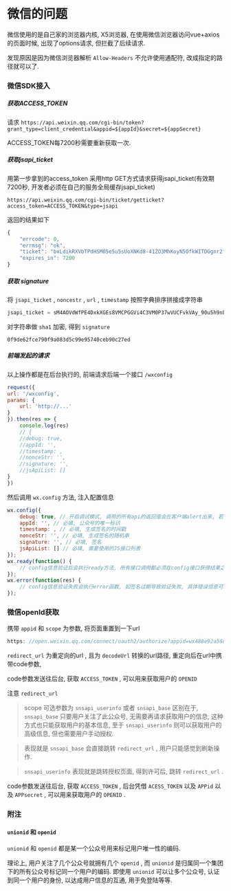 # 微信的问题

微信使用的是自己家的浏览器内核, X5浏览器, 在使用微信浏览器访问vue+axios的页面时候, 出现了options请求, 但拦截了后续请求. 

发现原因是因为微信浏览器解析 `Allow-Headers` 不允许使用通配符, 改成指定的路径就可以了. 

### 微信SDK接入

##### 获取ACCESS_TOKEN

请求 `https://api.weixin.qq.com/cgi-bin/token?grant_type=client_credential&appid=${appId}&secret=${appSecret}` 

ACCESS_TOKEN每7200秒需要重新获取一次. 

##### 获取jsapi_ticket

用第一步拿到的access_token 采用http GET方式请求获得jsapi_ticket(有效期7200秒, 开发者必须在自己的服务全局缓存jsapi_ticket)

`https://api.weixin.qq.com/cgi-bin/ticket/getticket?access_token=ACCESS_TOKEN&type=jsapi` 

返回的结果如下

``` js
{
    "errcode": 0,
    "errmsg": "ok",
    "ticket": "bxLdikRXVbTPdHSM05e5u5sUoXNKd8-41ZO3MhKoyN5OfkWITDGgnr2fwJ0m9E8NYzWKVZvdVtaUgWvsdshFKA",
    "expires_in": 7200
}
```

##### 获取 signature

将 `jsapi_ticket` , `noncestr` , `url` , `timestamp` 按照字典排序拼接成字符串

``` js
jsapi_ticket = sM4AOVdWfPE4DxkXGEs8VMCPGGVi4C3VM0P37wVUCFvkVAy_90u5h9nbSlYy3 - Sl - HhTdfl2fzFy1AOcHKP7qg & noncestr = Wm3WZYTPz0wzccnW× tamp = 1414587457 & url = http: //mp.weixin.qq.com?params=value
```

对字符串做 `sha1` 加密, 得到 `signature` 

`0f9de62fce790f9a083d5c99e95740ceb90c27ed` 

##### 前端发起的请求

以上操作都是在后台执行的, 前端请求后端一个接口 `/wxconfig` 

``` js
request({
url: '/wxconfig',
params: {
    url: 'http://...'
}
}).then(res => {
    console.log(res)
    // {
    //debug: true, 
    //appId: '', 
    //timestamp: , 
    //nonceStr: '', 
    //signature: '', 
    //jsApiList: [] 
}
})
```

然后调用 `wx.config` 方法, 注入配置信息

``` js
wx.config({
    debug: true, // 开启调试模式, 调用的所有api的返回值会在客户端alert出来, 若要查看传入的参数, 可以在pc端打开, 参数信息会通过log打出, 仅在pc端时才会打印。 
    appId: '', // 必填, 公众号的唯一标识
    timestamp: , // 必填, 生成签名的时间戳
    nonceStr: '', // 必填, 生成签名的随机串
    signature: '', // 必填, 签名
    jsApiList: [] // 必填, 需要使用的JS接口列表
});
wx.ready(function() {
    // config信息验证后会执行ready方法, 所有接口调用都必须在config接口获得结果之后, config是一个客户端的异步操作, 所以如果需要在页面加载时就调用相关接口, 则须把相关接口放在ready函数中调用来确保正确执行。 对于用户触发时才调用的接口, 则可以直接调用, 不需要放在ready函数中。 
});
wx.error(function(res) {
    // config信息验证失败会执行error函数, 如签名过期导致验证失败, 具体错误信息可以打开config的debug模式查看, 也可以在返回的res参数中查看, 对于SPA可以在这里更新签名。 
});
```

### 微信openId获取

携带 `appid` 和 `scope` 为参数, 将页面重置到一下url

``` js
https: //open.weixin.qq.com/connect/oauth2/authorize?appid=wx488e92a58d28ac83&redirect_uri=https%3a%2f%2ffile.10010sh.cn%2fWeiting%2f&response_type=code&scope=snsapi_base&state=123#wechat_redirects
```

`redirect_url` 为重定向的url , 且为 `decodeUrl` 转换的url路径, 重定向后在url中携带code参数, 

code参数发送往后台, 获取 `ACCESS_TOKEN` , 可以用来获取用户的 `OPENID` 

注意 `redirect_url` 

> scope 可选参数为 `snsapi_userinfo` 或者 `snsapi_base` 区别在于, `snsapi_base` 只要用户关注了此公众号, 无需要再请求获取用户的信息, 这种方式也只能获取用户的基本信息, 至于 `snsapi_userinfo` 则可以获取用户的高级信息, 但也需要用户手动授权. 

> 表现就是 `snsapi_base` 会直接跳转 `redirect_url` , 用户只能感觉到刷新操作. 

> `snsapi_userinfo` 表现就是跳转授权页面, 得到许可后, 跳转 `redirect_url` . 

code参数发送往后台, 获取 `ACCESS_TOKEN` , 后台凭借 `ACESS_TOKEN` 以及 `APPid` 以及 `APPsecret` , 可以用来获取用户的 `OPENID` . 

### 附注

#### `unionid` 和 `openid` 

`unionid` 和 `openid` 都是某一个公众号用来标记用户唯一性的编码. 

理论上, 用户关注了几个公众号就拥有几个 `openid` , 而 `unionid` 是归属同一个集团下的所有公众号标记同一个用户的编码. 即使用 `unionid` 可以让多个公众号, 认证到同一个用户的身份, 以达成用户信息的互通, 用于免登陆等等. 

